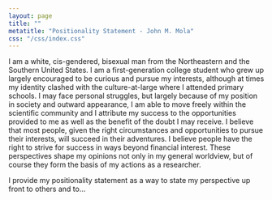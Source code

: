 ```yaml
---
layout: page
title: ""
metatitle: "Positionality Statement - John M. Mola"
css: "/css/index.css"
---
```


I am a white, cis-gendered, bisexual man from the Northeastern and the Southern United States. I am a first-generation college student who grew up largely encouraged to be curious and pursue my interests, although at times my identity clashed with the culture-at-large where I attended primary schools. I may face personal struggles, but largely because of my position in society and outward appearance, I am able to move freely within the scientific community and I attribute my success to the opportunities provided to me as well as the benefit of the doubt I may receive. I believe that most people, given the right circumstances and opportunities to pursue their interests, will succeed in their adventures. I believe people have the right to strive for success in ways beyond financial interest. These perspectives shape my opinions not only in my general worldview, but of course they form the basis of my actions as a researcher. 

I provide my positionality statement as a way to state my perspective up front to others and to...